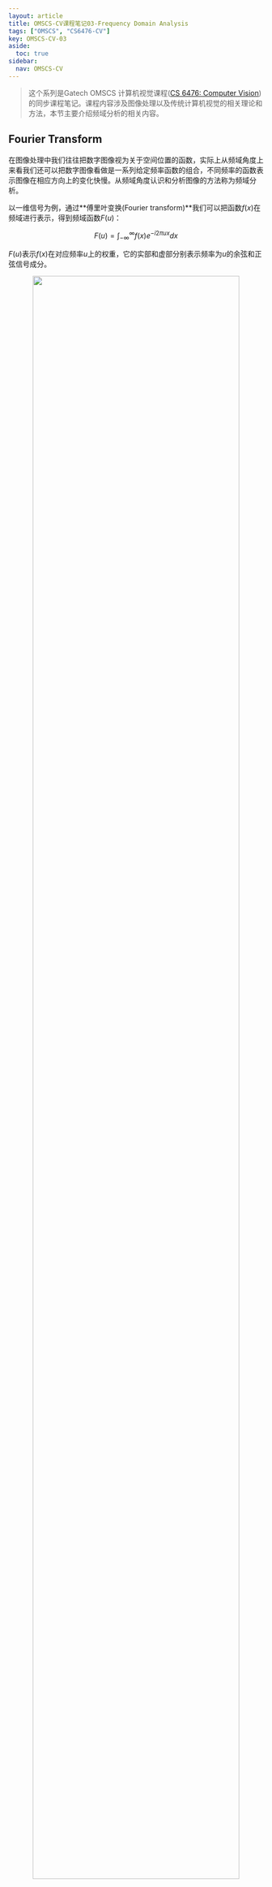 ```yaml
---
layout: article
title: OMSCS-CV课程笔记03-Frequency Domain Analysis
tags: ["OMSCS", "CS6476-CV"]
key: OMSCS-CV-03
aside:
  toc: true
sidebar:
  nav: OMSCS-CV
---
```


> 这个系列是Gatech OMSCS 计算机视觉课程([CS 6476: Computer Vision](https://omscs.gatech.edu/cs-6476-computer-vision))的同步课程笔记。课程内容涉及图像处理以及传统计算机视觉的相关理论和方法，本节主要介绍频域分析的相关内容。
<!--more-->

## Fourier Transform

在图像处理中我们往往把数字图像视为关于空间位置的函数，实际上从频域角度上来看我们还可以把数字图像看做是一系列给定频率函数的组合，不同频率的函数表示图像在相应方向上的变化快慢。从频域角度认识和分析图像的方法称为频域分析。

以一维信号为例，通过**傅里叶变换(Fourier transform)**我们可以把函数$f(x)$在频域进行表示，得到频域函数$F(u)$：

$$
F(u) = \int_{-\infty}^\infty f(x) e^{-i 2 \pi u x} dx
$$

$F(u)$表示$f(x)$在对应频率$u$上的权重，它的实部和虚部分别表示频率为$u$的余弦和正弦信号成分。

<div align=center>
<img src="https://pic1.xuehuaimg.com/proxy/i.imgur.com/Fif1pte.png" width="90%">
</div>

与之对应的，通过**逆傅里叶变换(inverse Fourier transform)**可以将频域函数$F(u)$变换为时域函数$f(x)$：

$$
f(x) = \int_{-\infty}^\infty F(u) e^{i 2 \pi u x} du
$$

需要说明的是傅里叶变换仅在函数可积时成立，即函数$f(x)$需要满足：

$$
\int_{-\infty}^\infty \vert f(x) \vert dx < \infty
$$

将傅里叶变换推广到在离散情况，可以得到信号处理中常用的**离散傅里叶变换(discrete Fourier transform, DFT)**：

$$
F(k) = \frac{1}{N} \sum_{x=0}^{N-1} f(x) e^{-i \frac{2 \pi k x}{N}}
$$

对于数字图像我们需要将傅里叶变换应用到二维平面上，得到连续和离散形式的二维傅里叶变换：

$$
F(u, v) = \int_{-\infty}^\infty \int_{-\infty}^\infty f(x, y) e^{-i 2 \pi (ux + vy)} dx dy
$$

$$
F(k_x, k_y) = \frac{1}{N} \sum_{x=0}^{N-1} \sum_{y=0}^{N-1} f(x, y) e^{-i \frac{2 \pi (k_x x + k_y y)}{N}}
$$

在数字图像的频域分析中通常只关注频域图像$F(k_x, k_y)$的幅度而忽略相位，将$F(k_x, k_y)$的幅度进行可视化就得到了数字图像的**频谱(frequency spectrum)**。图像的频谱在某个位置的响应越强表示图像在该方向变化越剧烈：

<div align=center>
<img src="https://pic1.xuehuaimg.com/proxy/i.imgur.com/Z5Wg0Rh.png" width="25%">
<img src="https://pic1.xuehuaimg.com/proxy/i.imgur.com/HbGBH7u.png" width="25%">
</div>

<div align=center>
<img src="https://pic1.xuehuaimg.com/proxy/i.imgur.com/2YogQt5.png" width="25%">
<img src="https://pic1.xuehuaimg.com/proxy/i.imgur.com/BHKDIb2.png" width="25%">
</div>

同时由于傅里叶变换具有可加性，两幅图像相加后它们的频谱也会相加：

<div align=center>
<img src="https://pic1.xuehuaimg.com/proxy/i.imgur.com/AeQ2ND1.png" width="70%">
</div>

此外对频谱进行操作也会反映到图像上。删去频谱的高频成分相当于对图像进行模糊，而删去低频成分则相当于提取图像的边缘。

<div align=center>
<img src="https://pic1.xuehuaimg.com/proxy/i.imgur.com/811Fa2o.png" width="40%">
<img src="https://pic1.xuehuaimg.com/proxy/i.imgur.com/FLtAPqa.png" width="40%">
</div>

## Convolution in Frequency Domain

卷积运算与频域分析有着深刻的联系。以一维信号为例，假设信号$g$为$f$和$h$的卷积$g = f * h$，此时$g$的频域形式为：

$$
\begin{aligned}
G(u) &= \int_{-\infty}^\infty g(x) e^{-i 2 \pi u x} dx \\
&= \int_{-\infty}^\infty \int_{-\infty}^\infty f(\tau) h(x - \tau) e^{-i 2 \pi u x} d \tau dx \\
&=\int_{-\infty}^\infty \int_{-\infty}^\infty [f(\tau) e^{-i 2 \pi u \tau}] [h(x - \tau) e^{-i 2 \pi u (x - \tau)}] d \tau dx \\
&= \int_{-\infty}^\infty f(\tau) e^{-i 2 \pi u \tau} d \tau \int_{-\infty}^\infty h(x') e^{-i 2 \pi u x'} dx' \\
&=F(u) H(u)
\end{aligned}
$$

上式说明在时域函数的卷积相当于频域函数的乘积，称为**卷积定理(convolution theorem)**。类似地可以证明频域函数的卷积等价于时域函数的乘积。

通过卷积定理我们还可以从频域的角度来认识卷积滤波。以高斯滤波为例，从频域上看使用高斯核进行滤波相当于保留了图像的低频成分同时抑制了高频成分。由于滤波去掉了高频信息(细节)，图像自然会变得模糊。

<div align=center>
<img src="https://pic1.xuehuaimg.com/proxy/i.imgur.com/4SbCZaU.png" width="70%">
</div>

除了卷积定理外，傅里叶变换的其他常用性质包括：

- Linearity：$c_1 f(x) + c_2 g(x) \Leftrightarrow c_1 F(x) + c_2 G(x)$
- Scaling：$f(ax) \Leftrightarrow \frac{1}{\vert a \vert} F(\frac{u}{a})$
- Differentiation：$\frac{d^n}{d x^n} f(x) \Leftrightarrow (i 2 \pi u)^n F(u)$

同时一些常用函数的傅里叶变换如下：

<div align=center>
<img src="https://pic1.xuehuaimg.com/proxy/i.imgur.com/JnEx6sX.png" width="70%">
</div>

## 	Aliasing

本节最后从频域角度来理解信号和图像的混淆问题。由于计算机不能直接表示连续的信号，我们需要通过采样来对连续信号进行离散。当采样的频率低于信号自身的频率时采样的结果就不能完全反映原始信号的信息，更严重的问题是我们无法区分采样的信号是来自于信号原始信号还是更高频的信号，这样的现象称为**混淆(aliasing)**。

<div align=center>
<img src="https://pic1.xuehuaimg.com/proxy/i.imgur.com/5Ru2Jth.png" width="70%">
</div>

<div align=center>
<img src="https://pic1.xuehuaimg.com/proxy/i.imgur.com/Bpty2ef.png" width="70%">
</div>

为了更好的理解混淆的现象，首先需要引入**脉冲序列(impulse train)**的相关概念：

$$
\text{comb}_M (x) = \sum_{k=-\infty}^\infty \delta(x - k M)
$$

<div align=center>
<img src="https://pic1.xuehuaimg.com/proxy/i.imgur.com/lfbQB0T.png" width="50%">
</div>

显然脉冲序列$\text{comb}_M (x)$是一个周期为$M$的函数，因此我们可以用**傅里叶级数(Fourier series)**将其展开：

$$
\text{comb}_M (x) = \sum_{k=-\infty}^\infty A_k e^{i \frac{2 \pi}{M} k x}
$$

$$
A_k = \frac{1}{M} \int_{-\frac{M}{2}}^{\frac{M}{2}} \delta(x - k M) e^{-i \frac{2 \pi}{M} k x} d x = \frac{1}{M}
$$

这样得到使用傅里叶级数表示的脉冲序列：

$$
\text{comb}_M (x) = \frac{1}{M} \sum_{k=-\infty}^\infty e^{i \frac{2 \pi}{M} k x}
$$

再通过傅里叶变换得到脉冲序列的频域表示：

$$
\begin{aligned}
\int_{-\infty}^\infty \text{comb}_M (x) \cdot e^{-i 2 \pi u x} dx &= \frac{1}{M} \sum_{k=-\infty}^\infty \int_{-\infty}^\infty e^{i \frac{2 \pi}{M} k x} \cdot e^{-i 2 \pi u x} dx \\
&= \frac{1}{M} \sum_{k=-\infty}^\infty \delta(u -\frac{k}{M}) \\
&= \frac{1}{M} \text{comb}_\frac{1}{M} (u)
\end{aligned}
$$

上式说明周期为$M$的脉冲序列经过傅里叶变换后得到周期为$\frac{1}{M}$的脉冲序列。

<div align=center>
<img src="https://pic1.xuehuaimg.com/proxy/i.imgur.com/3xHfTeg.png" width="80%">
</div>

采样的过程可以表示为原始信号与脉冲序列的乘积，在时域上得到一系列幅值变化的脉冲信号。根据卷积定理，采样后的信号从频域上看相当于对原始信号的频谱进行了平移，平移的间隔与采样间隔成反比。在脉冲序列频率足够高的情况下平移后的频谱间不会相互影响，此时不会出现混淆的问题。

<div align=center>
<img src="https://pic1.xuehuaimg.com/proxy/i.imgur.com/WjfMniG.png" width="70%">
</div>

但是当原始信号存在较多的高频成分或是脉冲序列的频率不够高时，采样后的频谱会相互叠加到一起进而出现混淆的情况。此时频谱中的高频成分会混入到低频成分中，使得我们丢失了信号中的各种细节。

<div align=center>
<img src="https://pic1.xuehuaimg.com/proxy/i.imgur.com/RKSVMwU.png" width="70%">
</div>

因此我们可以通过增加采样频率的方式来避免信号出现混淆。实际中更见用的处理方法是在采样前首先利用一个低通滤波器过滤掉原始信号中的高频成分，然后再对处理过的信号进行采样。这样做虽然会损失掉原始信号中的一些高频信息，但可以保证采样后不会出现混淆的问题。

<div align=center>
<img src="https://pic1.xuehuaimg.com/proxy/i.imgur.com/dSRgULN.png" width="70%">
</div>

混淆的现象在图像处理中并不少见。以图像的缩放为例，如果在每次缩放时只是删去一半的行和列就很容易出现混淆。

<div align=center>
<img src="https://pic1.xuehuaimg.com/proxy/i.imgur.com/FICsGsU.png" width="70%">
</div>

处理的方法也很简单，只要在每次缩放前先对图像进行高斯滤波即可。

<div align=center>
<img src="https://pic1.xuehuaimg.com/proxy/i.imgur.com/ZNRtnzd.png" width="70%">
</div>

## Reference

- [Wikipedia: Fourier transform](https://en.wikipedia.org/wiki/Fourier_transform)
- [Wikipedia: Convolution theorem](https://en.wikipedia.org/wiki/Convolution_theorem)
- [Sampling Theory 101](https://web.cs.ucdavis.edu/~okreylos/PhDStudies/Winter2000/SamplingTheory.html)